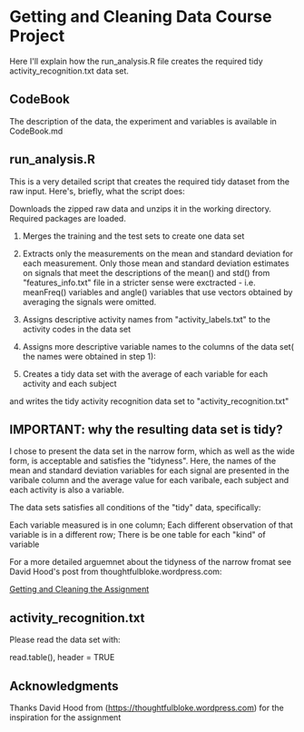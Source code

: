 # Getting and Cleaning Data Course Project

Here I'll explain how the run_analysis.R file creates the required tidy activity_recognition.txt data set.

## CodeBook
The description of the data, the experiment and variables is available in CodeBook.md

## run_analysis.R

This is a very detailed script that creates the required tidy dataset from the raw input.
Here's, briefly, what the script does:

Downloads the zipped raw data and unzips it in the working directory. Required packages are loaded.

1. Merges the training and the test sets to create one data set

2. Extracts only the measurements on the mean and standard deviation for each measurement.
Only those mean and standard deviation estimates on signals that meet the descriptions of the mean() and std() from "features_info.txt" file in a stricter sense were exctracted - i.e. meanFreq() variables and angle() variables that use vectors obtained by averaging the signals were omitted.

3. Assigns descriptive activity names from "activity_labels.txt" to the activity codes in the data set

4. Assigns more descriptive variable names to the columns of the data set( the names were obtained in step 1):

5. Creates a tidy data set with the average of each variable for each activity and each subject

and writes the tidy activity recognition data set to "activity_recognition.txt"

## IMPORTANT: why the resulting data set is tidy?

I chose to present the data set in the narrow form, which as well as the wide form, is acceptable and satisfies the "tidyness". Here, the names of the mean and standard deviation variables for each signal are presented in the varibale column and the average value for each varibale, each subject and each activity is also a variable.

The data sets satisfies all conditions of the "tidy" data, specifically:

Each variable measured is in one column;
Each different observation of that variable is in a different row;
There is be one table for each "kind" of variable

For a more detailed arguemnet about the tidyness of the narrow fromat see David Hood's post from thoughtfulbloke.wordpress.com:

[Getting and Cleaning the Assignment](https://thoughtfulbloke.wordpress.com/2015/09/09/getting-and-cleaning-the-assignment/6)

## activity_recognition.txt
Please read the data set with:

read.table(), header = TRUE


## Acknowledgments

Thanks David Hood from (https://thoughtfulbloke.wordpress.com) for the inspiration for the assignment
